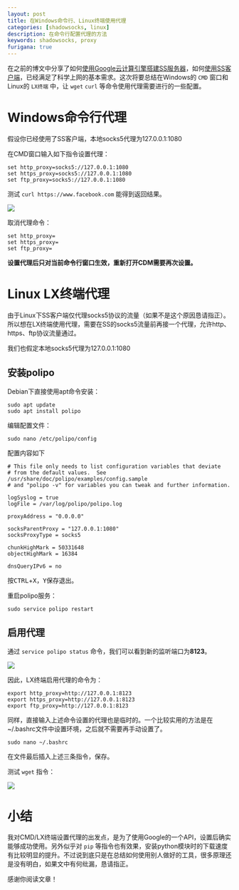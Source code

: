 ```yaml
---
layout: post
title: 在Windows命令行、Linux终端使用代理
categories: [shadowsocks, linux]
description: 在命令行配置代理的方法
keywords: shadowsocks, proxy
furigana: true
---
```


在之前的博文中分享了如何[使用Google云计算引擎搭建SS服务器](https://0qinghao.github.io/inforest/2018/02/27/google-cloud-engine-ss-server/)，如何[使用SS客户端](https://0qinghao.github.io/inforest/2018/03/06/shadowsocks-clients/)，已经满足了科学上网的基本需求。这次将要总结在Windows的 `CMD` 窗口和Linux的 `LX终端` 中，让 `wget`  `curl` 等命令使用代理需要进行的一些配置。

# Windows命令行代理

假设你已经使用了SS客户端，本地socks5代理为127.0.0.1:1080

在CMD窗口输入如下指令设置代理：

``` nohighlight
set http_proxy=socks5://127.0.0.1:1080
set https_proxy=socks5://127.0.0.1:1080
set ftp_proxy=socks5://127.0.0.1:1080
```

测试 `curl https://www.facebook.com` 能得到返回结果。

![](http://ww1.sinaimg.cn/mw690/005MY9Xigy1fp4azce62uj30hd075t9e.jpg)

取消代理命令：

``` 
set http_proxy=
set https_proxy=
set ftp_proxy=
```

**设置代理后只对当前命令行窗口生效，重新打开CDM需要再次设置。**

# Linux LX终端代理

由于Linux下SS客户端仅代理socks5协议的流量（如果不是这个原因恳请指正）。所以想在LX终端使用代理，需要在SS的socks5流量前再接一个代理，允许http、https、ftp协议流量通过。

我们也假定本地socks5代理为127.0.0.1:1080

## 安装polipo

Debian下直接使用apt命令安装：

``` shell
sudo apt update
sudo apt install polipo
```

编辑配置文件：

``` nohighlight
sudo nano /etc/polipo/config
```

配置内容如下

``` nohighlight
# This file only needs to list configuration variables that deviate
# from the default values.  See /usr/share/doc/polipo/examples/config.sample
# and "polipo -v" for variables you can tweak and further information.

logSyslog = true
logFile = /var/log/polipo/polipo.log

proxyAddress = "0.0.0.0"

socksParentProxy = "127.0.0.1:1080"
socksProxyType = socks5

chunkHighMark = 50331648
objectHighMark = 16384

dnsQueryIPv6 = no
```

按<kbd>CTRL</kbd>+<kbd>X</kbd>，<kbd>Y</kbd>保存退出。

重启polipo服务：

``` shell
sudo service polipo restart
```

## 启用代理

通过 `service polipo status` 命令，我们可以看到新的监听端口为**8123**。

![](http://ww1.sinaimg.cn/large/005MY9Xigy1fp4g22nbr8j30f905ddhd.jpg)

因此，LX终端启用代理的命令为：

``` nohighlight
export http_proxy=http://127.0.0.1:8123
export https_proxy=http://127.0.0.1:8123
export ftp_proxy=http://127.0.0.1:8123
```

同样，直接输入上述命令设置的代理也是临时的。一个比较实用的方法是在~/.bashrc文件中设置环境，之后就不需要再手动设置了。

``` shell
sudo nano ~/.bashrc
```

在文件最后插入上述三条指令，保存。

测试 `wget` 指令：

![](http://ww1.sinaimg.cn/large/005MY9Xigy1fp4gl2vchsj30er05a3z3.jpg)

# 小结

我对CMD/LX终端设置代理的出发点，是为了使用Google的一个API，设置后确实能够成功使用。另外似乎对 `pip` 等指令也有效果，安装python模块时的下载速度有比较明显的提升。不过说到底只是在总结如何使用别人做好的工具，很多原理还是没有明白，如果文中有何纰漏，恳请指正。

感谢你阅读文章！
